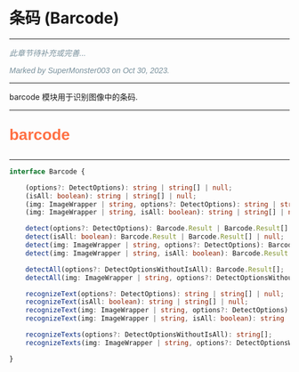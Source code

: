 # 条码 (Barcode)

---

<p style="font: italic 1em sans-serif; color: #78909C">此章节待补充或完善...</p>
<p style="font: italic 1em sans-serif; color: #78909C">Marked by SuperMonster003 on Oct 30, 2023.</p>

---

barcode 模块用于识别图像中的条码.

---

<p style="font: bold 2em sans-serif; color: #FF7043">barcode</p>

---

[//]: # (## [@] barcode)

[//]: # ()
[//]: # (barcode 可作为全局对象使用:)

[//]: # ()
[//]: # (```js)

[//]: # (typeof barcode; // "function")

[//]: # (typeof barcode.detect; // "function")

[//]: # (typeof barcode.recognizeText; // "function")

[//]: # (```)

```ts
interface Barcode {

    (options?: DetectOptions): string | string[] | null;
    (isAll: boolean): string | string[] | null;
    (img: ImageWrapper | string, options?: DetectOptions): string | string[] | null;
    (img: ImageWrapper | string, isAll: boolean): string | string[] | null;

    detect(options?: DetectOptions): Barcode.Result | Barcode.Result[] | null;
    detect(isAll: boolean): Barcode.Result | Barcode.Result[] | null;
    detect(img: ImageWrapper | string, options?: DetectOptions): Barcode.Result | Barcode.Result[] | null;
    detect(img: ImageWrapper | string, isAll: boolean): Barcode.Result | Barcode.Result[] | null;

    detectAll(options?: DetectOptionsWithoutIsAll): Barcode.Result[];
    detectAll(img: ImageWrapper | string, options?: DetectOptionsWithoutIsAll): Barcode.Result[];

    recognizeText(options?: DetectOptions): string | string[] | null;
    recognizeText(isAll: boolean): string | string[] | null;
    recognizeText(img: ImageWrapper | string, options?: DetectOptions): string | string[] | null;
    recognizeText(img: ImageWrapper | string, isAll: boolean): string | string[] | null;

    recognizeTexts(options?: DetectOptionsWithoutIsAll): string[];
    recognizeTexts(img: ImageWrapper | string, options?: DetectOptionsWithoutIsAll): string[];

}
```